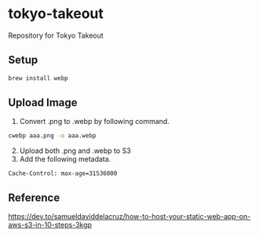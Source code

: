 # tokyo-takeout
Repository for Tokyo Takeout

## Setup

```bash
brew install webp
```

## Upload Image
1. Convert .png to .webp by following command.
```bash
cwebp aaa.png -o aaa.webp
```
2. Upload both .png and .webp to S3
3. Add the following metadata.
```
Cache-Control: max-age=31536000
```

## Reference
https://dev.to/samueldaviddelacruz/how-to-host-your-static-web-app-on-aws-s3-in-10-steps-3kgp
